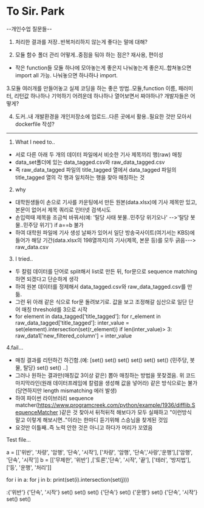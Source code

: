 # To Sir. Park

--개인수업 질문들--

1. 처리한 결과를 저장..반복처리하지 않는게 좋다는 말에 대해?

2. 모듈 함수 폴더 관리 어떻게..중점을 둬야 하는 점은? 재사용, 편이성 
- 작은 function들 모듈 하나에 모아놓는게 좋은지 나눠놓는게 좋은지..합쳐놓으면 import all 가능. 나눠놓으면 하나하나 import.

3.모듈 여러개를 만들어놓고 실제 코딩을 하는 좋은 방법..모듈,function 이름, 패러미터, 리턴값 하나하나 기억하기 어려운데 하나하나 열어보면서 짜야하나?
개발자들은 어떻게?

4. 도커..내 개발환경을 개인저장소에 업로드..다른 곳에서 활용..필요한 것만 모아서 dockerfile 작성?  




***************************************



1. What I need to..
- 서로 다른 아래 두 개의 데이터 파일에서 비슷한 기사 제목끼리 행(raw) 매칭
- data_set폴더에 있는 data_tagged.csv와 raw_data_tagged.csv
- 즉 raw_data_tagged 파일의 title_tagged 열에서 data_tagged 파일의 title_tagged 열의 각 행과 일치하는 행을 찾아 매칭하는 것 

2. why
- 대학원생들이 손으로 기사를 카운팅에서 만든 원본(data.xlsx)에 기사 제목만 있고, 본문이 없어서 제목 쿼리로 인터넷 검색시도
- 손입력때 제목을 조금씩 바꿔서(예: '탈당 사태 봇물..민주당 위기오나' -->'탈당 봇물..민주당 위기') if a==b 불가
- 하여 대학원 파일에 기사 생성 날짜가 있어서 일단 방송국사이트(여기서는 KBS)에 들어가 해당 기간(data.xlsx의 198열까지)의 기사(제목, 본문 등)를 모두 긁음---> raw_data.csv    

3. I tried..
- 두 칼럼 데이터를 단어로 split해서 list로 만든 뒤,  for문으로 sequence matching하면 되겠다고 단순하게 생각
- 하여 원본 데이터를 정제해서 data_tagged.csv와 raw_data_tagged.csv를 만듦.
- 그런 뒤 아래 같은 식으로 for문 돌려보기로. 값을 보고 조정해갈 심산으로 일단 단어 매칭 threshold를 3으로 시작  
- for element in data_tagged['title_tagged']:
    for r_element in raw_data_tagged['title_tagged']:
      inter_value = set(element).intersection(set(r_element))
        if len(inter_value)> 3:
            raw_data1['new_filtered_column'] = inter_value
 
 4.fail...
 - 매칭 결과를 리턴하긴 하긴함.(예: [set() set() set() set() set() set() {민주당, 봇물, 탈당} set() set() ..]
 - 그러나 원하는 결과만(매칭값 3이상 같은) 뽑아 매칭하는 방법을 못찾겠음. 위 코드 마지막라인(원래 데이터프레임에 칼럼을 생성해 값을 넣어라) 같은 방식으로는 불가(당연하지만 length mismatching 에러 발생)     
 - 하여 파이썬 라이브러리 sequence matcher(https://www.programcreek.com/python/example/1936/difflib.SequenceMatcher )같은 것 찾아서
 뒤적뒤적 해보다가 모두 실패하고 "이런방식 말고 이렇게 해보시면.."이라는 한마디 듣기위해 스승님을 찾게된 것임
 - 요것만 이틀째..즉 노력 안한 것은 아니고 하다가 머리가 꼬였음 
 
 Test file... 
 
a = [['위반', '차량', '암행', '단속', '시작'], ['차량', '암행', '단속','사랑','운행'],['암행', '단속', '시작']]
b = [['무제한', '위반'] ,['토론','단속', '시작', '끝'], ['테러', '방지법'], ['등', '운행', '처리']]

for i in a:
    for j in b:
        print(set(i).intersection(set(j)))
        
:{'위반'}
{'단속', '시작'}
set()
set()
set()
{'단속'}
set()
{'운행'}
set()
{'단속', '시작'}
set()
set()
        
